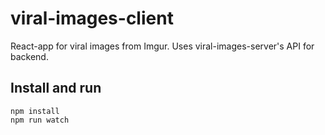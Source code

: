 # viral-images-client

React-app for viral images from Imgur. Uses viral-images-server's API for backend.

## Install and run

```
npm install
npm run watch
```
